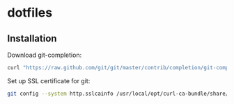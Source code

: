 dotfiles
========

Installation
------------

Download git-completion:
```sh
curl "https://raw.github.com/git/git/master/contrib/completion/git-completion.bash" -o ~/.bin/git-completion.bash
```

Set up SSL certificate for git:
```sh
git config --system http.sslcainfo /usr/local/opt/curl-ca-bundle/share/ca-bundle.crt
```
